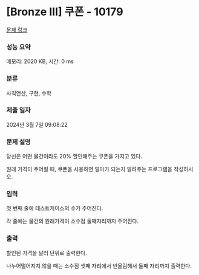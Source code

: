 # [Bronze III] 쿠폰 - 10179 

[문제 링크](https://www.acmicpc.net/problem/10179) 

### 성능 요약

메모리: 2020 KB, 시간: 0 ms

### 분류

사칙연산, 구현, 수학

### 제출 일자

2024년 3월 7일 09:08:22

### 문제 설명

<p>당신은 어떤 물건이라도 20% 할인해주는 쿠폰을 가지고 있다.</p>

<p>원래 가격이 주어질 때, 쿠폰을 사용하면 얼마가 되는지 알려주는 프로그램을 작성하시오.</p>

### 입력 

 <p>첫 번째 줄에 테스트케이스의 수가 주어진다.</p>

<p>각 줄에는 물건의 원래가격이 소수점 둘째자리까지 주어진다.</p>

### 출력 

 <p>할인된 가격을 달러 단위로 출력한다.</p>

<p>나누어떨어지지 않을 때는 소수점 셋째 자리에서 반올림해서 둘째 자리까지 출력한다.</p>

